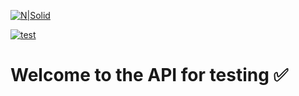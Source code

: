 [![N|Solid](https://camo.githubusercontent.com/c82d33425730b526d6639bbd63b6489be102a30f508a213589c15cc5ace25893/68747470733a2f2f696d672e736869656c64732e696f2f62616467652f4c696e6b6564496e2d3030373742353f7374796c653d6261646765266c6f676f3d6c696e6b6564696e266c6f676f436f6c6f723d7768697465)](https://www.linkedin.com/in/%D0%BE%D0%BB%D0%B5%D0%BA%D1%81%D1%96%D0%B9-%D1%87%D0%B5%D0%BA%D0%B0%D0%BB%D1%8E%D0%BA-805519154?lipi=urn%3Ali%3Apage%3Ad_flagship3_profile_view_base_contact_details%3BC7ulGikSSLG%2BXbxVwWrtXQ%3D%3D)

[![test](https://github.com/aleksdenni/testmyit/actions/workflows/test.yml/badge.svg?branch=main)](https://github.com/aleksdenni/testmyit/actions/workflows/test.yml)
# Welcome to the API for testing :white_check_mark:
